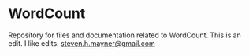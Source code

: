 # WordCount
Repository for files and documentation related to WordCount. This is an edit.
I like edits.
steven.h.mayner@gmail.com
